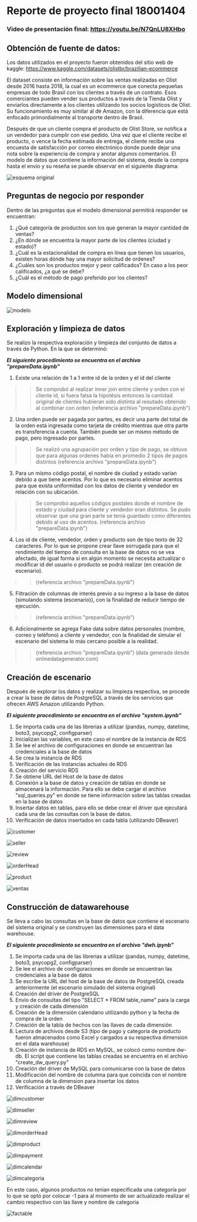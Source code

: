 # Reporte de proyecto final 18001404

### Video de presentación final: https://youtu.be/N7QnLU8XHbo 

## Obtención de fuente de datos:
Los datos utilizados en el proyecto fueron obtenidos del sitio web de kaggle:
https://www.kaggle.com/datasets/olistbr/brazilian-ecommerce

El dataset consiste en información sobre las ventas realizadas en Olist desde 2016 hasta 2018, la cual es un ecommerce
que conecta pequeñas empresas de todo Brasil con los clientes a través de un contrato. Esos comerciantes pueden vender
sus productos a través de la Tienda Olist y enviarlos directamente a los clientes utilizando los socios logísticos de Olist. Su
funcionamiento es muy similar al de Amazon, con la diferencia que está enfocado primordialmente al transporte dentro
de Brasil.

Después de que un cliente compra el producto de Olist Store, se notifica a un vendedor para cumplir con ese pedido. Una
vez que el cliente recibe el producto, o vence la fecha estimada de entrega, el cliente recibe una encuesta de satisfacción
por correo electrónico donde puede dejar una nota sobre la experiencia de compra y anotar algunos comentarios.
El modelo de datos que contiene la información del sistema, desde la compra hasta el envío y su reseña se puede observar
en el siguiente diagrama:

![esquema original](/imagen/HRhd2Y0.png)

## Preguntas de negocio por responder
Dentro de las preguntas que el modelo dimensional permitirá responder se encuentran:
1. ¿Qué categoría de productos son los que generan la mayor cantidad de ventas?
2. ¿En dónde se encuentra la mayor parte de los clientes (ciudad y estado)?
3. ¿Cuál es la estacionalidad de compra en línea que tienen los usuarios, existen horas dónde hay una mayor
solicitud de ordenes?
4. ¿Cuáles son los productos mejor y peor calificados? En caso a los peor calificados, ¿a qué se debe?
5. ¿Cuál es el método de pago preferido por los clientes?

## Modelo dimensional
![modelo](/imagen/dimensional.png)

## Exploración y limpieza de datos
Se realizo la respectiva exploración y limpieza del conjunto de datos a través de Python. En la que se determinó:

***El siguiente procedimiento se encuentra en el archivo "prepareData.ipynb"***

1. Existe una relación de 1 a 1 entre id de la orden y el id del cliente
>> Se comprobó al realizar inner join entre cliente y orden con el cliente id, si fuera falsa la hipotésis entonces la cantidad original de clientes hubieran sido distinta al resutado obtenido al combinar con orden (referencia archivo "prepareData.ipynb")
2. Una orden puede ser pagada por partes, es decir una parte del total de la orden está ingresada como tarjeta de
crédito mientras que otra parte es transferencia a cuenta. También puede ser un mismo método de pago, pero
ingresado por partes.
>> Se realizó una agrupación por orden y tipo de pago, se obtuvo que para algunas ordenes habia en promedio 2 tipos de pagos distintos (referencia archivo "prepareData.ipynb")
3. Para un mismo código postal, el nombre de ciudad y estado varían debido a que tiene acentos. Por lo que es
necesario eliminar acentos para que exista uniformidad con los datos de cliente y vendedor en relación con su
ubicación.
>> Se comprobó aquellos códigos postales donde el nombre de estado y ciudad para cliente y vendedor eran distintos. Se pudo observar que una gran parte se tenía guardado como diferentes debido al uso de acentos. (referencia archivo "prepareData.ipynb")
4. Los id de cliente, vendedor, orden y producto son de tipo texto de 32 caracteres. Por lo que se propone crear
llave sorrugada para que el rendimiento del tiempo de consulta en la base de datos no se vea afectado, de igual
forma si en algún momento se necesita actualizar o modificar id del usuario o producto se podrá realizar (en
creación de escenario). 
>> (referencia archivo "prepareData.ipynb")
5. Filtración de columnas de interés previo a su ingreso a la base de datos (simulando sistema (escenario)), con la
finalidad de reducir tiempo de ejecución.
>> (referencia archivo "prepareData.ipynb")
6. Adicionalmente se agrega Fake data sobre datos personales (nombre, correo y teléfono) a cliente y vendedor,
con la finalidad de simular el escenario del sistema lo más cercano posible a la realidad. 
>> (referencia archivo "prepareData.ipynb") (data generada desde onlinedatagenerator.com)

## Creación de escenario
Después de explorar los datos y realizar su limpieza respectiva, se procede a crear la base de datos de PostgreSQL a
través de los servicios que ofrecen AWS Amazon utilizando Python.

***El siguiente procedimiento se encuentra en el archivo "system.ipynb"***

1. Se importa cada una de las librerias a utilizar (pandas, numpy, datetime, boto3, psycopg2, configparser)
2. Inicializan las variables, en este caso el nombre de la instancia de RDS
3. Se lee el archivo de configuraciones en donde se encuentran las credenciales a la base de datos
4. Se crea la instancia de RDS
5. Verificación de las instancias actuales de RDS
6. Creación del servicio RDS
7. Se obtiene URL del Host de la base de datos
8. Conexión a la base de datos y creación de tablas en donde se almacenará la información. Para ello se debe cargar el archivo "sql_queries.py" en donde se tiene información sobre las tablas creadas en la base de datos
9. Insertar datos en tablas, para ello se debe crear el driver que ejecutará cada una de las consultas con la base de datos.
10. Verificación de datos insertados en cada tabla (utilizando DBeaver)

![customer](/imagen/customerlimit.png)

![seller](/imagen/sellerLimit.png)

![review](/imagen/reviewlimit.png)

![orderHead](/imagen/orderheadlimit.png)

![product](/imagen/productlimit.png)

![ventas](/imagen/ventaslimit.png)

## Construcción de datawarehouse
Se lleva a cabo las consultas en la base de datos que contiene el escenario del sistema original y se construyen las
dimensiones para el data warehouse.

***El siguiente procedimiento se encuentra en el archivo "dwh.ipynb"***

1. Se importa cada una de las librerias a utilizar (pandas, numpy, datetime, boto3, psycopg2, configparser)
2. Se lee el archivo de configuraciones en donde se encuentran las credenciales a la base de datos
3. Se escribe la URL del host de la base de datos de PostgreSQL creada anteriormente (el escenario simulado del sistema original)
4. Creación del driver de PostgreSQL
5. Envío de consultas del tipo "SELECT * FROM table_name" para la carga y creación de cada dimensión
6. Creación de la dimensión calendario utilizando python y la fecha de compra de la orden
7. Creación de la tabla de hechos con las llaves de cada dimensión
8. Lectura de archivos desde S3 (tipo de pago y categoria de producto fueron almacenados como Excel y cargados a su respectiva dimension en el data warehouse)
9. Creación de instancia de RDS en MySQL, se colocó como nombre dw-db. El script que contiene las tablas creadas se encuentra en el archivo "create_dw_query.py"
10. Creación del driver de MySQL para comunicarse con la base de datos
11. Modificación del nombre de columna para que coincida con el nombre de columna de la dimension para insertar los datos
12. Verificación a través de DBeaver 

![dimcustomer](/imagen/dimcustomer.png)

![dimseller](/imagen/dimseller.png)

![dimreview](/imagen/dimreview.png)

![dimorderHead](/imagen/dimorder.png)

![dimproduct](/imagen/dimproductcate.png)

![dimpayment](/imagen/dimpaymenttype.png)

![dimcalendar](/imagen/dimcalendar.png)

![dimcategoria](/imagen/dimcategoria.png)

En este caso, algunos productos no tenian especificada una categoría por lo que se optó por colocar -1 para al momento de ser actualizado realizar el cambio respectivo con las llave y nombre de categoria 

![factable](/imagen/factable.png)


